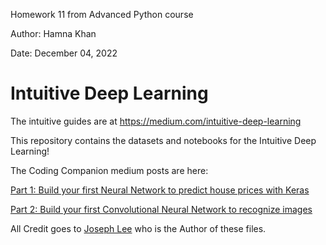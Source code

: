 Homework 11 from Advanced Python course

Author: Hamna Khan

Date: December 04, 2022


# Intuitive Deep Learning

The intuitive guides are at https://medium.com/intuitive-deep-learning

This repository contains the datasets and notebooks for the Intuitive Deep Learning!

The Coding Companion medium posts are here:

[Part 1: Build your first Neural Network to predict house prices with Keras](https://medium.com/intuitive-deep-learning/build-your-first-neural-network-to-predict-house-prices-with-keras-eb5db60232c)

[Part 2: Build your first Convolutional Neural Network to recognize images](https://medium.com/intuitive-deep-learning/build-your-first-convolutional-neural-network-to-recognize-images-84b9c78fe0ce)

All Credit goes to [Joseph Lee](https://github.com/josephlee94/intuitive-deep-learning) who is the Author of these files.
